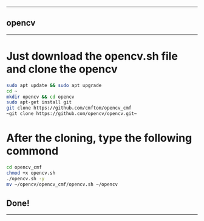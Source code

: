 -------
## opencv
-------
# Just download the opencv.sh file and clone the opencv
```bash
sudo apt update && sudo apt upgrade
cd ~
mkdir opencv && cd opencv
sudo apt-get install git
git clone https://github.com/cmftom/opencv_cmf
~git clone https://github.com/opencv/opencv.git~
```
# After the cloning, type the following commond
```bash
cd opencv_cmf
chmod +x opencv.sh
./opencv.sh -y
mv ~/opencv/opencv_cmf/opencv.sh ~/opencv

```
## Done!
-------
